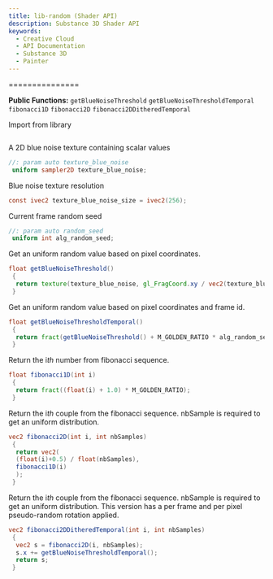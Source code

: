 ```yaml
---
title: lib-random (Shader API)
description: Substance 3D Shader API
keywords:
  - Creative Cloud
  - API Documentation
  - Substance 3D
  - Painter
---
```














[ ](#section-0)












[ ](#section-1)


===============


**Public Functions:**
`getBlueNoiseThreshold`
`getBlueNoiseThresholdTemporal`
`fibonacci1D`
`fibonacci2D`
`fibonacci2DDitheredTemporal`


Import from library





```glsl

```







[ ](#section-2)

A 2D blue noise texture containing scalar values





```glsl
//: param auto texture_blue_noise
 uniform sampler2D texture_blue_noise;
```







[ ](#section-3)

Blue noise texture resolution





```glsl
const ivec2 texture_blue_noise_size = ivec2(256);
```







[ ](#section-4)

Current frame random seed





```glsl
//: param auto random_seed
 uniform int alg_random_seed;
```







[ ](#section-5)

Get an uniform random value based on pixel coordinates.





```glsl
float getBlueNoiseThreshold()
 {
  return texture(texture_blue_noise, gl_FragCoord.xy / vec2(texture_blue_noise_size)).x + 0.5 / 65536.0;
 }
```







[ ](#section-6)

Get an uniform random value based on pixel coordinates and frame id.





```glsl
float getBlueNoiseThresholdTemporal()
 {
  return fract(getBlueNoiseThreshold() + M_GOLDEN_RATIO * alg_random_seed);
 }
```







[ ](#section-7)

Return the i*th* number from fibonacci sequence.





```glsl
float fibonacci1D(int i)
 {
  return fract((float(i) + 1.0) * M_GOLDEN_RATIO);
 }
```







[ ](#section-8)

Return the i*th* couple from the fibonacci sequence.
 nbSample is required to get an uniform distribution.





```glsl
vec2 fibonacci2D(int i, int nbSamples)
 {
  return vec2(
  (float(i)+0.5) / float(nbSamples),
  fibonacci1D(i)
  );
 }
```







[ ](#section-9)

Return the i*th* couple from the fibonacci sequence.
 nbSample is required to get an uniform distribution.
 This version has a per frame and per pixel pseudo-random rotation applied.





```glsl
vec2 fibonacci2DDitheredTemporal(int i, int nbSamples)
 {
  vec2 s = fibonacci2D(i, nbSamples);
  s.x += getBlueNoiseThresholdTemporal();
  return s;
 }
 
 
```






